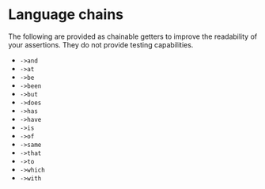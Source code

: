 # Language chains
The following are provided as chainable getters to improve the readability of your assertions.
They do not provide testing capabilities.

- `->and`
- `->at`
- `->be`
- `->been`
- `->but`
- `->does`
- `->has`
- `->have`
- `->is`
- `->of`
- `->same`
- `->that`
- `->to`
- `->which`
- `->with`
